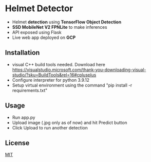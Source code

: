 # Helmet Detector

- Helmet **detection** using **TensorFlow Object Detection**
- **SSD MobileNet V2 FPNLite** to make inferences
- API exposed using Flask
- Live web app deployed on **GCP**  

## Installation

- visual C++ build tools needed. Download here https://visualstudio.microsoft.com/thank-you-downloading-visual-studio/?sku=BuildTools&rel=16#cplusplus
- Configure interpreter for python 3.9.12
- Setup virtual environment using the command "pip install -r requirements.txt"

## Usage

- Run app.py
- Upload image (.jpg only as of now) and hit Predict button 
- Click Upload to run another detection

## License
[MIT](https://choosealicense.com/licenses/mit/)
